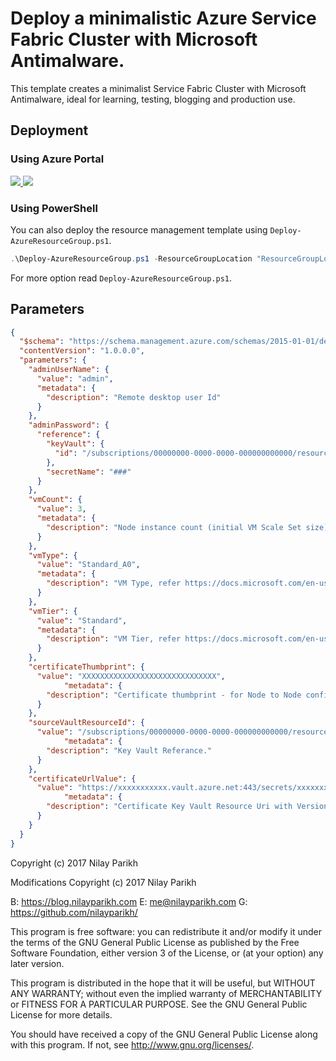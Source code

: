 # Deploy a minimalistic Azure Service Fabric Cluster with Microsoft Antimalware.

This template creates a minimalist Service Fabric Cluster with Microsoft Antimalware, ideal for learning, testing, blogging and production use.

## Deployment

### Using Azure Portal

<a href="https://portal.azure.com/#create/Microsoft.Template/uri/https%3A%2F%2Fraw.githubusercontent.com%2Fnilayparikh%2FAzureTemplates%2Fmaster%2F1102-Minimalistic-Azure-Service-Fabric-Antimalware%2Fazuredeploy.json" target="_blank">
    <img src="http://azuredeploy.net/deploybutton.png"/>
</a>
<a href="http://armviz.io/#/?load=https%3A%2F%2Fraw.githubusercontent.com%2Fnilayparikh%2FAzureTemplates%2Fmaster%2F1102-Minimalistic-Azure-Service-Fabric-Antimalware%2Fazuredeploy.json" target="_blank">
    <img src="http://armviz.io/visualizebutton.png"/>
</a>

### Using PowerShell

You can also deploy the resource management template using `Deploy-AzureResourceGroup.ps1`.

``` powershell
.\Deploy-AzureResourceGroup.ps1 -ResourceGroupLocation "ResourceGroupLocation" –ResourceGroupName "ResourceGroupName"
```

For more option read `Deploy-AzureResourceGroup.ps1`.

## Parameters

``` json
{
  "$schema": "https://schema.management.azure.com/schemas/2015-01-01/deploymentParameters.json#",
  "contentVersion": "1.0.0.0",
  "parameters": {
    "adminUserName": {
      "value": "admin",
      "metadata": {
        "description": "Remote desktop user Id"
      }
    },
    "adminPassword": {
      "reference": {
        "keyVault": {
          "id": "/subscriptions/00000000-0000-0000-000000000000/resourceGroups/xxxxxxxxxxxxxxx/providers/Microsoft.KeyVault/vaults/xxxxxxxxxxxxx"
        },
        "secretName": "###"
      }
    },
    "vmCount": {
      "value": 3,
      "metadata": {
        "description": "Node instance count (initial VM Scale Set size)."
      }
    },
    "vmType": {
      "value": "Standard_A0",
      "metadata": {
        "description": "VM Type, refer https://docs.microsoft.com/en-us/azure/virtual-machines/virtual-machines-windows-sizes."
      }
    },
    "vmTier": {
      "value": "Standard",
      "metadata": {
        "description": "VM Tier, refer https://docs.microsoft.com/en-us/azure/virtual-machines/virtual-machines-windows-sizes."
      }
    },
    "certificateThumbprint": {
      "value": "XXXXXXXXXXXXXXXXXXXXXXXXXXXXXX",
            "metadata": {
        "description": "Certificate thumbprint - for Node to Node configuration."
      }
    },
    "sourceVaultResourceId": {
      "value": "/subscriptions/00000000-0000-0000-000000000000/resourceGroups/xxxxxxxxxxxxxxx/providers/Microsoft.KeyVault/vaults/xxxxxxxxxxxxx",
            "metadata": {
        "description": "Key Vault Referance."
      }
    },
    "certificateUrlValue": {
      "value": "https://xxxxxxxxxxx.vault.azure.net:443/secrets/xxxxxxxxxxxxxxxxx/xxxxxxxxxxxxxxxxxxx",
            "metadata": {
        "description": "Certificate Key Vault Resource Uri with Version."
      }
    }
  }
}
```

Copyright (c) 2017 Nilay Parikh

Modifications Copyright (c) 2017 Nilay Parikh

B: https://blog.nilayparikh.com E: me@nilayparikh.com G: https://github.com/nilayparikh/

This program is free software: you can redistribute it and/or modify
it under the terms of the GNU General Public License as published by
the Free Software Foundation, either version 3 of the License, or
(at your option) any later version.

This program is distributed in the hope that it will be useful,
but WITHOUT ANY WARRANTY; without even the implied warranty of
MERCHANTABILITY or FITNESS FOR A PARTICULAR PURPOSE.  See the
GNU General Public License for more details.

You should have received a copy of the GNU General Public License
along with this program.  If not, see <http://www.gnu.org/licenses/>.
